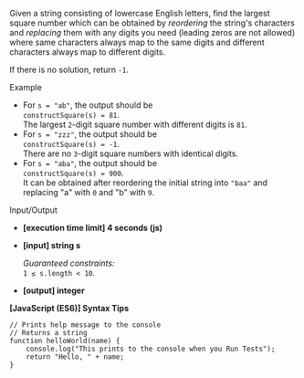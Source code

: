 Given a string consisting of lowercase English letters, find the largest square
number which can be obtained by _reordering_ the string's characters and
_replacing_ them with any digits you need (leading zeros are not allowed) where
same characters always map to the same digits and different characters always
map to different digits.

If there is no solution, return `-1`.

Example

- For `s = "ab"`, the output should be  
  `constructSquare(s) = 81`.  
  The largest `2`\-digit square number with different digits is `81`.
- For `s = "zzz"`, the output should be  
  `constructSquare(s) = -1`.  
  There are no `3`\-digit square numbers with identical digits.
- For `s = "aba"`, the output should be  
  `constructSquare(s) = 900`.  
  It can be obtained after reordering the initial string into `"baa"` and
  replacing "a" with `0` and "b" with `9`.

Input/Output

- **\[execution time limit\] 4 seconds (js)**

- **\[input\] string s**

  _Guaranteed constraints:_  
  `1 ≤ s.length < 10`.

- **\[output\] integer**

**\[JavaScript (ES6)\] Syntax Tips**

    // Prints help message to the console
    // Returns a string
    function helloWorld(name) {
        console.log("This prints to the console when you Run Tests");
        return "Hello, " + name;
    }
